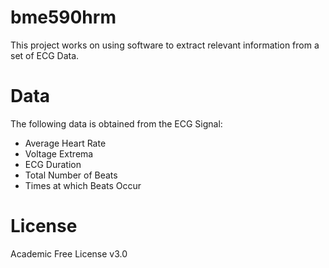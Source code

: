 # bme590hrm

This project works on using software to extract relevant information from a set of ECG Data.

# Data

The following data is obtained from the ECG Signal:
- Average Heart Rate
- Voltage Extrema
- ECG Duration
- Total Number of Beats
- Times at which Beats Occur

# License

Academic Free License v3.0
